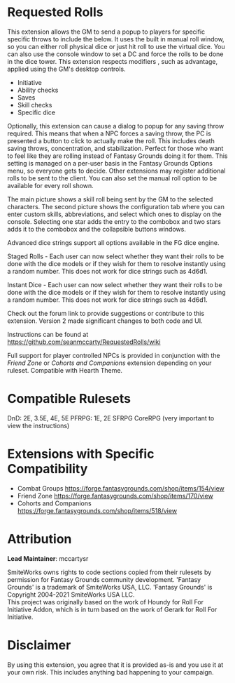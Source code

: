# Requested Rolls
This extension allows the GM to send a popup to players for specific specific throws to include the below. It uses the built in manual roll window, so you can either roll physical dice or just hit roll to use the virtual dice. You can also use the console window to set a DC and force the rolls to be done in the dice tower. This extension respects modifiers , such as advantage, applied using the GM's desktop controls.
* Initiative
* Ability checks
* Saves
* Skill checks
* Specific dice

Optionally, this extension can cause a dialog to popup for any saving throw required. This means that when a NPC forces a saving throw, the PC is presented a button to click to actually make the roll. This includes death saving throws, concentration, and stabilization. Perfect for those who want to feel like they are rolling instead of Fantasy Grounds doing it for them. This setting is managed on a per-user basis in the Fantasy Grounds Options menu, so everyone gets to decide. Other extensions may register additional rolls to be sent to the client. You can also set the manual roll option to be available for every roll shown.

The main picture shows a skill roll being sent by the GM to the selected characters.
The second picture shows the configuration tab where you can enter custom skills, abbreviations,  and select which ones to display on the console. Selecting one star adds the entry to the combobox and two stars adds it to the combobox and the collapsible buttons windows.

Advanced dice strings support all options available in the FG dice engine.

Staged Rolls - Each user can now select whether they want their rolls to be done with the dice models or if they wish for them to resolve instantly using a random number. This does not work for dice strings such as 4d6d1.

Instant Dice - Each user can now select whether they want their rolls to be done with the dice models or if they wish for them to resolve instantly using a random number. This does not work for dice strings such as 4d6d1.

Check out the forum link to provide suggestions or contribute to this extension. Version 2 made significant changes to both code and UI.

Instructions can be found at https://github.com/seanmccarty/RequestedRolls/wiki

Full support for player controlled NPCs is provided in conjunction with the *Friend Zone* or *Cohorts and Companions* extension depending on your ruleset.
Compatible with Hearth Theme.
# Compatible Rulesets
DnD: 2E, 3.5E, 4E, 5E
PFRPG: 1E, 2E
SFRPG
CoreRPG (very important to view the instructions)

# Extensions with Specific Compatibility
* Combat Groups https://forge.fantasygrounds.com/shop/items/154/view
* Friend Zone https://forge.fantasygrounds.com/shop/items/170/view
* Cohorts and Companions https://forge.fantasygrounds.com/shop/items/518/view
# Attribution
**Lead Maintainer**: mccartysr  

SmiteWorks owns rights to code sections copied from their rulesets by permission for Fantasy Grounds community development. 'Fantasy Grounds' is a trademark of SmiteWorks USA, LLC. 'Fantasy Grounds' is Copyright 2004-2021 SmiteWorks USA LLC.  
This project was originally based on the work of Houndy for Roll For Initiative Addon, which is in turn based on the work of Gerark for Roll For Initiative.
# Disclaimer
By using this extension, you agree that it is provided as-is and you use it at your own risk. This includes anything bad happening to your campaign.
